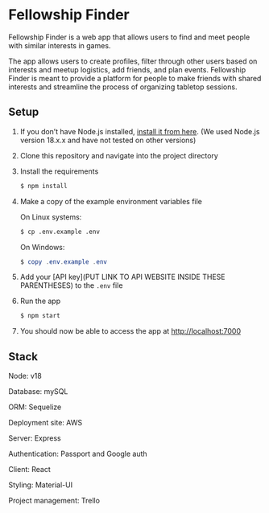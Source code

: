 # Fellowship Finder

Fellowship Finder is a web app that allows users to find and meet people with similar interests in games.

The app allows users to create profiles, filter through other users based on interests and meetup logistics, add friends, and plan events. Fellowship Finder is meant to provide a platform for people to make friends with shared interests and streamline the process of organizing tabletop sessions.

## Setup
1. If you don’t have Node.js installed, [install it from here](https://nodejs.org/en/). (We used Node.js version 18.x.x and have not tested on other versions)

2. Clone this repository and navigate into the project directory

3. Install the requirements

   ```bash
   $ npm install
   ```

4. Make a copy of the example environment variables file

   On Linux systems: 
   ```bash
   $ cp .env.example .env
   ```
   On Windows:
   ```powershell
   $ copy .env.example .env
   ```
5. Add your [API key](PUT LINK TO API WEBSITE INSIDE THESE PARENTHESES) to the `.env` file

6. Run the app

   ```bash
   $ npm start
   ```

7. You should now be able to access the app at [http://localhost:7000](http://localhost:7000)

## Stack

Node: v18

Database: mySQL

ORM: Sequelize

Deployment site: AWS

Server: Express

Authentication: Passport and Google auth

Client: React

Styling: Material-UI

Project management: Trello
